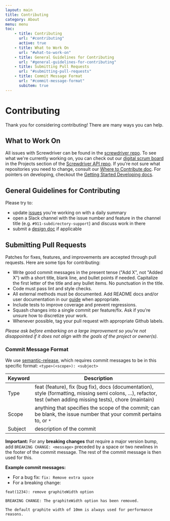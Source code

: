 ```yaml
---
layout: main
title: Contributing
category: About
menu: menu
toc:
    - title: Contributing
      url: "#contributing"
      active: true
    - title: What to Work On
      url: "#what-to-work-on"
    - title: General Guidelines for Contributing
      url: "#general-guidelines-for-contributing"
    - title: Submitting Pull Requests
      url: "#submitting-pull-requests"
    - title: Commit Message Format
      url: "#commit-message-format"
      subitem: true
---
```

# Contributing

Thank you for considering contributing! There are many ways you can help.

## What to Work On

All issues with Screwdriver can be found in the [screwdriver repo][api-issues-url]. To see what we're currently working on, you can check out our [digital scrum board](https://github.com/screwdriver-cd/screwdriver/projects/4) in the Projects section of the [Screwdriver API repo][api-repo]. If you're not sure what repositories you need to change, consult our [Where to Contribute doc](./where-to-contribute). For pointers on developing, checkout the [Getting Started Developing docs](./getting-started-developing).

## General Guidelines for Contributing

Please try to:
* update [issues](./issues) you're working on with a daily summary
* open a Slack channel with the issue number and feature in the channel title (e.g. `#911-subdirectory-support`) and discuss work in there
* submit a [design doc](https://github.com/screwdriver-cd/screwdriver/tree/master/design) if applicable

## Submitting Pull Requests

Patches for fixes, features, and improvements are accepted through pull requests. Here are some tips for contributing:

* Write good commit messages in the present tense ("Add X", not "Added X") with a short title, blank line, and bullet points if needed. Capitalize the first letter of the title and any bullet items. No punctuation in the title.
* Code must pass lint and style checks.
* All external methods must be documented. Add README docs and/or user documentation in our [guide][guide-repo] when appropriate.
* Include tests to improve coverage and prevent regressions.
* Squash changes into a single commit per feature/fix. Ask if you're unsure how to discretize your work.
* Whenever possible, tag your pull request with appropriate Github labels.

_Please ask before embarking on a large improvement so you're not disappointed if it does not align with the goals of the project or owner(s)._

### Commit Message Format

We use [semantic-release](https://www.npmjs.com/package/semantic-release), which requires commit messages to be in this specific format: `<type>(<scope>): <subject>`

| Keyword | Description |
| ------- | ----------- |
| Type | feat (feature), fix (bug fix), docs (documentation), style (formatting, missing semi colons, …), refactor, test (when adding missing tests), chore (maintain)  |
| Scope | anything that specifies the scope of the commit; can be blank, the issue number that your commit pertains to, or `*` |
| Subject | description of the commit |

**Important:** For any **breaking changes** that require a major version bump, add `BREAKING CHANGE: <message>` preceded by a space or two newlines in the footer of the commit message. The rest of the commit message is then used for this.

**Example commit messages:**
* For a bug fix: `fix: Remove extra space`
* For a breaking change:

```
feat(1234): remove graphiteWidth option

BREAKING CHANGE: The graphiteWidth option has been removed.

The default graphite width of 10mm is always used for performance reasons.
```

[api-issues-url]: https://github.com/screwdriver-cd/screwdriver/issues
[api-repo]: https://github.com/screwdriver-cd/screwdriver
[guide-repo]: https://github.com/screwdriver-cd/guide
